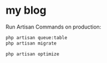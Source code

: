 # my blog

Run Artisan Commands on production:

```bash
php artisan queue:table
php artisan migrate

php artisan optimize

```
